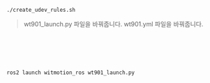 
```bash
./create_udev_rules.sh
```

 > wt901_launch.py 파일을 바꿔줍니다.
 > wt901.yml 파일을 바꿔줍니다.

<br/>
<br/>
<br/>
<br/>

```bash
ros2 launch witmotion_ros wt901_launch.py
```


